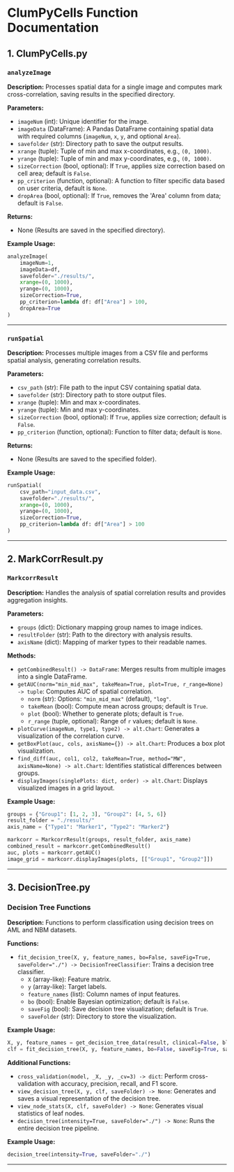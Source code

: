 # ClumPyCells Function Documentation

## 1. ClumPyCells.py

### `analyzeImage`

**Description:**
Processes spatial data for a single image and computes mark cross-correlation, saving results in the specified directory.

**Parameters:**
- `imageNum` (int): Unique identifier for the image.
- `imageData` (DataFrame): A Pandas DataFrame containing spatial data with required columns (`imageNum`, `x`, `y`, and optional `Area`).
- `savefolder` (str): Directory path to save the output results.
- `xrange` (tuple): Tuple of min and max x-coordinates, e.g., `(0, 1000)`.
- `yrange` (tuple): Tuple of min and max y-coordinates, e.g., `(0, 1000)`.
- `sizeCorrection` (bool, optional): If `True`, applies size correction based on cell area; default is `False`.
- `pp_criterion` (function, optional): A function to filter specific data based on user criteria, default is `None`.
- `dropArea` (bool, optional): If `True`, removes the 'Area' column from data; default is `False`.

**Returns:**
- None (Results are saved in the specified directory).

**Example Usage:**
```python
analyzeImage(
    imageNum=1,
    imageData=df,
    savefolder="./results/",
    xrange=(0, 1000),
    yrange=(0, 1000),
    sizeCorrection=True,
    pp_criterion=lambda df: df["Area"] > 100,
    dropArea=True
)
```

---

### `runSpatial`

**Description:**
Processes multiple images from a CSV file and performs spatial analysis, generating correlation results.

**Parameters:**
- `csv_path` (str): File path to the input CSV containing spatial data.
- `savefolder` (str): Directory path to store output files.
- `xrange` (tuple): Min and max x-coordinates.
- `yrange` (tuple): Min and max y-coordinates.
- `sizeCorrection` (bool, optional): If `True`, applies size correction; default is `False`.
- `pp_criterion` (function, optional): Function to filter data; default is `None`.

**Returns:**
- None (Results are saved to the specified folder).

**Example Usage:**
```python
runSpatial(
    csv_path="input_data.csv",
    savefolder="./results/",
    xrange=(0, 1000),
    yrange=(0, 1000),
    sizeCorrection=True,
    pp_criterion=lambda df: df["Area"] > 100
)
```

---

## 2. MarkCorrResult.py

### `MarkcorrResult`

**Description:**
Handles the analysis of spatial correlation results and provides aggregation insights.

**Parameters:**
- `groups` (dict): Dictionary mapping group names to image indices.
- `resultFolder` (str): Path to the directory with analysis results.
- `axisName` (dict): Mapping of marker types to their readable names.

**Methods:**
- `getCombinedResult() -> DataFrame`: Merges results from multiple images into a single DataFrame.
- `getAUC(norm="min_mid_max", takeMean=True, plot=True, r_range=None) -> tuple`: Computes AUC of spatial correlation.
  - `norm` (str): Options: `"min_mid_max"` (default), `"log"`.
  - `takeMean` (bool): Compute mean across groups; default is `True`.
  - `plot` (bool): Whether to generate plots; default is `True`.
  - `r_range` (tuple, optional): Range of `r` values; default is `None`.
- `plotCurve(imageNum, type1, type2) -> alt.Chart`: Generates a visualization of the correlation curve.
- `getBoxPlot(auc, cols, axisName={}) -> alt.Chart`: Produces a box plot visualization.
- `find_diff(auc, col1, col2, takeMean=True, method="MW", axisName=None) -> alt.Chart`: Identifies statistical differences between groups.
- `displayImages(singlePlots: dict, order) -> alt.Chart`: Displays visualized images in a grid layout.

**Example Usage:**
```python
groups = {"Group1": [1, 2, 3], "Group2": [4, 5, 6]}
result_folder = "./results/"
axis_name = {"Type1": "Marker1", "Type2": "Marker2"}

markcorr = MarkcorrResult(groups, result_folder, axis_name)
combined_result = markcorr.getCombinedResult()
auc, plots = markcorr.getAUC()
image_grid = markcorr.displayImages(plots, [["Group1", "Group2"]])
```

---

## 3. DecisionTree.py

### Decision Tree Functions

**Description:**
Functions to perform classification using decision trees on AML and NBM datasets.

**Functions:**
- `fit_decision_tree(X, y, feature_names, bo=False, saveFig=True, saveFolder="./") -> DecisionTreeClassifier`: Trains a decision tree classifier.
  - `X` (array-like): Feature matrix.
  - `y` (array-like): Target labels.
  - `feature_names` (list): Column names of input features.
  - `bo` (bool): Enable Bayesian optimization; default is `False`.
  - `saveFig` (bool): Save decision tree visualization; default is `True`.
  - `saveFolder` (str): Directory to store the visualization.

**Example Usage:**
```python
X, y, feature_names = get_decision_tree_data(result, clinical=False, blastPercentage=False)
clf = fit_decision_tree(X, y, feature_names, bo=False, saveFig=True, saveFolder="./")
```

**Additional Functions:**
- `cross_validation(model, _X, _y, _cv=3) -> dict`: Perform cross-validation with accuracy, precision, recall, and F1 score.
- `view_decision_tree(X, y, clf, saveFolder) -> None`: Generates and saves a visual representation of the decision tree.
- `view_node_stats(X, clf, saveFolder) -> None`: Generates visual statistics of leaf nodes.
- `decision_tree(intensity=True, saveFolder="./") -> None`: Runs the entire decision tree pipeline.

**Example Usage:**
```python
decision_tree(intensity=True, saveFolder="./")
```

---

